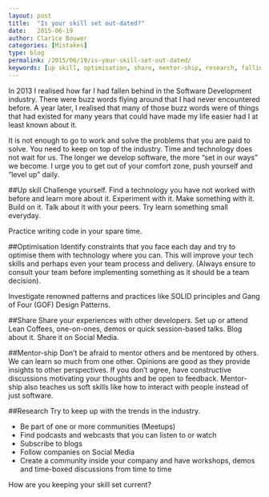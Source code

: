 ```yaml
---
layout: post
title:  "Is your skill set out-dated?"
date:   2015-06-19
author: Clarice Bouwer
categories: [Mistakes]
type: blog
permalink: /2015/06/19/is-your-skill-set-out-dated/
keywords: [up skill, optimisation, share, mentor-ship, research, falling behind]
---
```


In 2013 I realised how far I had fallen behind in the Software Development industry. There were buzz words flying around that I had never encountered before. A year later, I realised that many of those buzz words were of things that had existed for many years that could have made my life easier had I at least known about it.

It is not enough to go to work and solve the problems that you are paid to solve. You need to keep on top of the industry. Time and technology does not wait for us. The longer we develop software, the more “set in our ways” we become. I urge you to get out of your comfort zone, push yourself and “level up” daily.

##Up skill
Challenge yourself. Find a technology you have not worked with before and learn more about it. Experiment with it. Make something with it. Build on it. Talk about it with your peers. Try learn something small everyday.

Practice writing code in your spare time.

##Optimisation
Identify constraints that you face each day and try to optimise them with technology where you can. This will improve your tech skills and perhaps even your team process and delivery. (Always ensure to consult your team before implementing something as it should be a team decision).

Investigate renowned patterns and practices like SOLID principles and Gang of Four (GOF) Design Patterns.

##Share
Share your experiences with other developers. Set up or attend Lean Coffees, one-on-ones, demos or quick session-based talks. Blog about it. Share it on Social Media.

##Mentor-ship
Don’t be afraid to mentor others and be mentored by others. We can learn so much from one other. Opinions are good as they provide insights to other perspectives. If you don’t agree, have constructive discussions motivating your thoughts and be open to feedback. Mentor-ship also teaches us soft skills like how to interact with people instead of just software.

##Research
Try to keep up with the trends in the industry.

- Be part of one or more communities (Meetups)
- Find podcasts and webcasts that you can listen to or watch
- Subscribe to blogs
- Follow companies on Social Media
- Create a community inside your company and have workshops, demos and time-boxed discussions from time to time

How are you keeping your skill set current?
